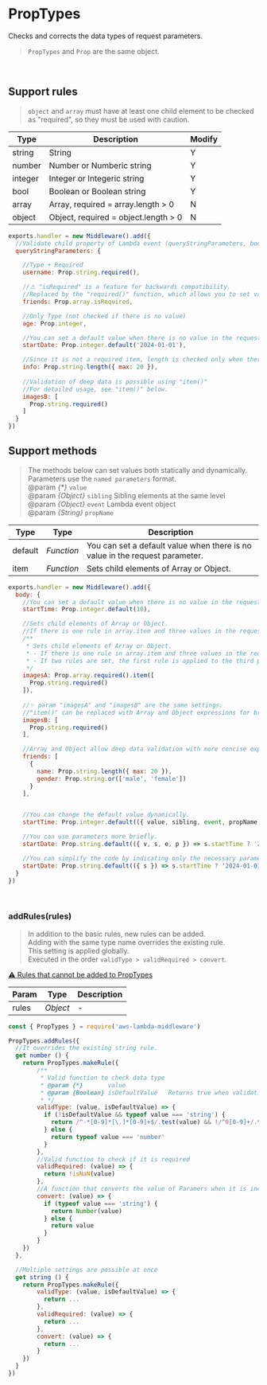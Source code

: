 # PropTypes
Checks and corrects the data types of request parameters.
> `PropTypes` and `Prop` are the same object.   

&nbsp;

## Support rules
> `object` and `array` must have at least one child element to be checked as "required", so they must be used with caution.

| Type | Description | Modify |
| --- | --- | --- |
| string | String | Y |
| number | Number or Numberic string | Y |
| integer | Integer or Integeric string | Y |
| bool | Boolean or Boolean string | Y |
| array | Array, required = array.length > 0 | N |
| object | Object, required = object.length > 0 | N |

```js
exports.handler = new Middleware().add({
  //Validate child property of Lambda event (queryStringParameters, body, pathParameters ...)
  queryStringParameters: {

    //Type + Required
    username: Prop.string.required(),

    //⚠️ "isRequired" is a feature for backwards compatibility.
    //Replaced by the "required()" function, which allows you to set various options.
    friends: Prop.array.isRequired,

    //Only Type (not checked if there is no value)
    age: Prop.integer,

    //You can set a default value when there is no value in the request parameter.
    startDate: Prop.integer.default('2024-01-01'),

    //Since it is not a required item, length is checked only when there is a value. (Validate)
    info: Prop.string.length({ max: 20 }),
    
    //Validation of deep data is possible using "item()"
    //For detailed usage, see "item()" below.
    imagesB: [
      Prop.string.required()
    ]
  }
})
```

## Support methods
> The methods below can set values both statically and dynamically.   
> Parameters use the `named parameters` format.   
>   @param *{\*}* `value`     
>   @param *{Object}* `sibling` Sibling elements at the same level   
>   @param *{Object}* `event` Lambda event object   
>   @param *{String}* `propName`

| Type | Type | Description |
| --- | --- | --- |
| default | *Function*| You can set a default value when there is no value in the request parameter. |
| item | *Function*| Sets child elements of Array or Object. |

```js
exports.handler = new Middleware().add({
  body: {
    //You can set a default value when there is no value in the request parameter
    startTime: Prop.integer.default(10),

    //Sets child elements of Array or Object.
    //If there is one rule in array.item and three values in the request parameter array, the three values are verified based on one rule.
    /**
     * Sets child elements of Array or Object.
     * - If there is one rule in array.item and three values in the request parameter array, the three values are verified based on one rule.
     * - If two rules are set, the first rule is applied to the third parameter.
     */
    imagesA: Prop.array.required().item([
      Prop.string.required()
    ]),
    
    //✨ param "imagesA" and "imagesB" are the same settings.
    //"item()" can be replaced with Array and Object expressions for brevity.
    imagesB: [
      Prop.string.required()
    ],

    //Array and Object allow deep data validation with more concise expressions.
    friends: [
      {
        name: Prop.string.length({ max: 20 }),
        gender: Prop.string.or(['male', 'female'])
      }
    ],


    //You can change the default value dynamically.
    startTime: Prop.integer.default(({ value, sibling, event, propName }) => Date.now()),

    //You can use parameters more briefly.
    startDate: Prop.string.default(({ v, s, e, p }) => s.startTime ? '2024-01-01'),

    //You can simplify the code by indicating only the necessary parameters.
    startDate: Prop.string.default(({ s }) => s.startTime ? '2024-01-01')
  }
})
```

&nbsp;

### addRules(rules)   
> In addition to the basic rules, new rules can be added.   
> Adding with the same type name overrides the existing rule.   
> This setting is applied globally.   
> Executed in the order `validType > validRequired > convert`.   

[⚠️ Rules that cannot be added to PropTypes](RESERVED_PROPS.md)

| Param | Type | Description |
| --- | --- | --- |
| rules | *Object* | - |

```js
const { PropTypes } = require('aws-lambda-middleware')

PropTypes.addRules({
  //It overrides the existing string rule.
  get number () {
    return PropTypes.makeRule({
        /**
         * Valid function to check data type
         * @param {*}		value
         * @param {Boolean}	isDefaultValue	 Returns true when validating the value type set as the default.
         * */
        validType: (value, isDefaultValue) => {
          if (!isDefaultValue && typeof value === 'string') {
            return /^-*[0-9]*[\.]*[0-9]+$/.test(value) && !/^0[0-9]+/.test(value) && !/^-0[0-9]+/.test(value) && !(value.length === 1 && value === '-')
          } else {
            return typeof value === 'number'
          }
        },
        //Valid function to check if it is required
        validRequired: (value) => {
          return !isNaN(value)
        },
        //A function that converts the value of Paramers when it is incorrectly converted to a string. (Set only when necessary)
        convert: (value) => {
          if (typeof value === 'string') {
            return Number(value)
          } else {
            return value
          }
        }
    })
  },

  //Multiple settings are possible at once
  get string () {
    return PropTypes.makeRule({ 
        validType: (value, isDefaultValue) => {
          return ...
        },
        validRequired: (value) => {
          return ...
        },
        convert: (value) => {
          return ...
        }
    })
  }
})
```